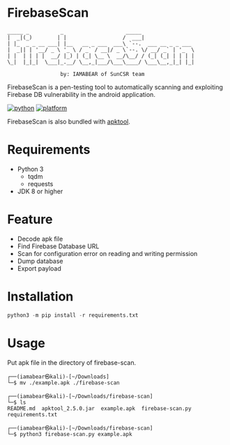 # FirebaseScan
```
_____ _          _                    _____                 
|  _|(_)        | |                  /  ___|                
| |_  _ _ __ ___| |__   __ _ ___  ___\ `--.  ___ __ _ _ ___ 
|  _|| | '__/ _ \ '_ \ / _` / __|/ _ \`--. \/ __/ _` | '_  \
| |  | | | |  __/ |_) | (_| \__ \  __/\__/ / (_| (_| | | | |
\_|  |_|_|  \___|_.__/ \__,_|___/\___\____/ \___\__,_|_| |_|

                 by: IAMABEAR of SunCSR team
```
FirebaseScan is a pen-testing tool to automatically scanning and exploiting Firebase DB vulnerability in the android application.

[![python](https://img.shields.io/badge/python-3-blue.svg?logo=python&labelColor=yellow)](https://www.python.org/downloads/)
[![platform](https://img.shields.io/badge/platform-linux%2Fwindows-green.svg)](https://github.com/NhatTranMinh99/Firebase-Scan/)

FirebaseScan is also bundled with [apktool](https://github.com/iBotPeaches/Apktool).

# Requirements
- Python 3
  - tqdm
  - requests
- JDK 8 or higher

# Feature
- Decode apk file
- Find Firebase Database URL
- Scan for configuration error on reading and writing permission
- Dump database
- Export payload

# Installation
```python
python3 -m pip install -r requirements.txt
```

# Usage
Put apk file in the directory of firebase-scan.
```
┌──(iamabear㉿kali)-[~/Downloads]
└─$ mv ./example.apk ./firebase-scan

┌──(iamabear㉿kali)-[~/Downloads/firebase-scan]
└─$ ls
README.md  apktool_2.5.0.jar  example.apk  firebase-scan.py  requirements.txt

┌──(iamabear㉿kali)-[~/Downloads/firebase-scan]
└─$ python3 firebase-scan.py example.apk
```
